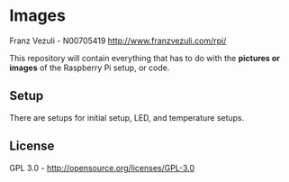 # Images

Franz Vezuli - N00705419
http://www.franzvezuli.com/rpi/

This repository will contain everything that has to do with the **pictures or images** of the Raspberry Pi setup, or code.

## Setup

There are setups for initial setup, LED, and temperature setups.

## License

GPL 3.0 - http://opensource.org/licenses/GPL-3.0
